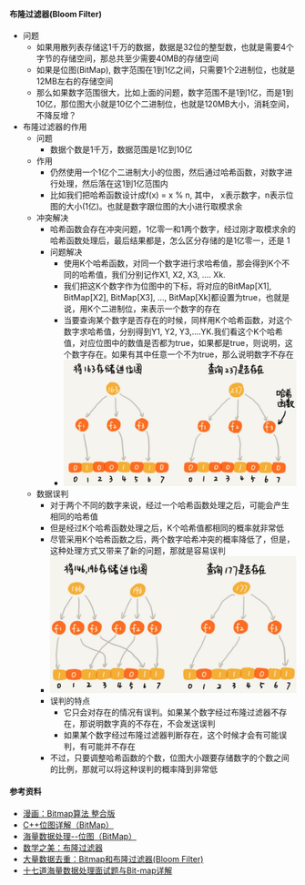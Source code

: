 #### 布隆过滤器(Bloom Filter)
- 问题
  - 如果用散列表存储这1千万的数据，数据是32位的整型数，也就是需要4个字节的存储空间，那总共至少需要40MB的存储空间
  - 如果是位图(BitMap), 数字范围在1到1亿之间，只需要1个2进制位，也就是12MB左右的存储空间
  - 那么如果数字范围很大，比如上面的问题，数字范围不是1到1亿，而是1到10亿，那位图大小就是10亿个二进制位，也就是120MB大小，消耗空间，不降反增？
- 布隆过滤器的作用
  - 问题
    - 数据个数是1千万，数据范围是1亿到10亿
  - 作用
    - 仍然使用一个1亿个二进制大小的位图，然后通过哈希函数，对数字进行处理，然后落在这1到1亿范围内
    - 比如我们把哈希函数设计成f(x) = x % n, 其中， x表示数字，n表示位图的大小(1亿)。也就是数字跟位图的大小进行取模求余
  - 冲突解决
    - 哈希函数会存在冲突问题，1亿零一和1两个数字，经过刚才取模求余的哈希函数处理后，最后结果都是，怎么区分存储的是1亿零一，还是 1
    - 问题解决
      - 使用K个哈希函数，对同一个数字进行求哈希值，那会得到K个不同的哈希值，我们分别记作X1, X2, X3, .... Xk.
      - 我们把这K个数字作为位图中的下标，将对应的BitMap[X1], BitMap[X2], BitMap[X3], ..., BitMap[Xk]都设置为true，也就是说，用K个二进制位，来表示一个数字的存在
      - 当要查询某个数字是否存在的时候，同样用K个哈希函数，对这个数字求哈希值，分别得到Y1, Y2, Y3,....YK.我们看这个K个哈希值，对应位图中的数值是否都为true，如果都是true，则说明，这个数字存在。如果有其中任意一个不为true，那么说明数字不存在
      - ![avatar](images/../../images/bitmap_1.png)
  - 数据误判
    - 对于两个不同的数字来说，经过一个哈希函数处理之后，可能会产生相同的哈希值
    - 但是经过K个哈希函数处理之后，K个哈希值都相同的概率就非常低
    - 尽管采用K个哈希函数之后，两个数字哈希冲突的概率降低了，但是，这种处理方式又带来了新的问题，那就是容易误判
    - ![avatar](images/../../images/bitmap_2.png)
    - 误判的特点
      - 它只会对存在的情况有误判。如果某个数字经过布隆过滤器不存在，那说明数字真的不存在，不会发送误判
      - 如果某个数字经过布隆过滤器判断存在，这个时候才会有可能误判，有可能并不存在
    - 不过，只要调整哈希函数的个数，位图大小跟要存储数字的个数之间的比例，那就可以将这种误判的概率降到非常低

#### 参考资料
- [漫画：Bitmap算法 整合版](https://mp.weixin.qq.com/s/xxauNrJY9HlVNvLrL5j2hg)
- [C++位图详解（BitMap）](https://blog.csdn.net/archyli/article/details/78573362)
- [海量数据处理--位图（BitMap）](https://blog.csdn.net/xxpresent/article/details/56488881)
- [数学之美：布隆过滤器](https://zhuanlan.zhihu.com/p/72378274)
- [大量数据去重：Bitmap和布隆过滤器(Bloom Filter)](https://blog.csdn.net/zdxiq000/article/details/57626464)
- [十七道海量数据处理面试题与Bit-map详解](https://blog.csdn.net/v_july_v/article/details/6685962)